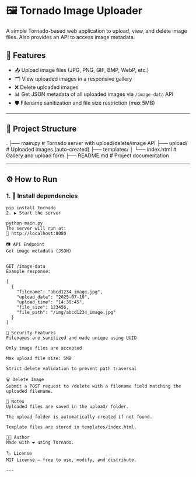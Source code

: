 # 🖼️ Tornado Image Uploader

A simple Tornado-based web application to upload, view, and delete image files. Also provides an API to access image metadata.

## 🚀 Features

- 📤 Upload image files (JPG, PNG, GIF, BMP, WebP, etc.)
- 🗂️ View uploaded images in a responsive gallery
- ❌ Delete uploaded images
- 📊 Get JSON metadata of all uploaded images via `/image-data` API
- 🛡️ Filename sanitization and file size restriction (max 5MB)

---

## 📁 Project Structure

.
├── main.py # Tornado server with upload/delete/image API
├── upload/ # Uploaded images (auto-created)
├── templates/
│ └── index.html # Gallery and upload form
├── README.md # Project documentation


---

## ⚙️ How to Run

### 1. 🔧 Install dependencies

```
pip install tornado
2. ▶️ Start the server

python main.py
The server will run at:
📍 http://localhost:8080

📷 API Endpoint
Get image metadata (JSON)


GET /image-data
Example response:

[
  {
    "filename": "abcd1234_image.jpg",
    "upload_date": "2025-07-10",
    "upload_time": "14:30:45",
    "file_size": 123456,
    "file_path": "/img/abcd1234_image.jpg"
  }
]

🔐 Security Features
Filenames are sanitized and made unique using UUID

Only image files are accepted

Max upload file size: 5MB

Strict delete validation to prevent path traversal

🗑️ Delete Image
Submit a POST request to /delete with a filename field matching the uploaded filename.

📌 Notes
Uploaded files are saved in the upload/ folder.

The upload folder is automatically created if not found.

Template files are stored in templates/index.html.

🧑‍💻 Author
Made with ❤️ using Tornado.

🏷️ License
MIT License – free to use, modify, and distribute.

---

